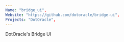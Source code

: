 ```yaml
---
Name: "bridge_ui",
Website: "https://github.com/dotoracle/bridge-ui",
Projects: "DotOracle",
---
```

<!--lang:en--> 
DotOracle's Bridge UI
<!--lang:es--] 
test
<!--lang:de--] 
test
<!--lang:fr--] 
test
<!--lang:pl--] 
test
<!--lang:uk--] 
test
[!--lang:*-->  
